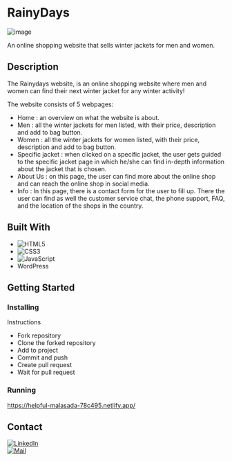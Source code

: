 # RainyDays

![image](https://stellar-semolina-abdeca.netlify.app/images/rainyDays.png)

An online shopping website that sells winter jackets for men and women.

## Description

The Rainydays website, is an online shopping website where men and women can find their next winter jacket for any winter activity!

The website consists of 5 webpages:
- Home : an overview on what the website is about.
- Men : all the winter jackets for men listed, with their price, description and add to bag button.
- Women : all the winter jackets for women listed, with their price, description and add to bag button.
- Specific jacket : when clicked on a specific jacket, the user gets guided to the specific jacket page in which he/she can find in-depth information about the jacket that is chosen.
- About Us : on this page, the user can find more about the online shop and can reach the online shop in social media.
- Info : In this page, there is a contact form for the user to fill up. There the user can find as well the customer service chat, the phone support, FAQ, and the location of the shops in the country.  


## Built With
- ![HTML5](https://img.shields.io/badge/-HTML5-000000?style=flat&logo=html5&logoColor=ffffff&labelColor=E34F26)
- ![CSS3](https://img.shields.io/badge/-CSS3-000000?style=flat&logo=css3&logoColor=ffffff&labelColor=1572B6) 
- ![JavaScript](https://img.shields.io/badge/-JavaScript-000000?style=flat&logo=javascript)
- WordPress

  
## Getting Started

### Installing
Instructions

- Fork repository
- Clone the forked repository
- Add to project
- Commit and push
- Create pull request
- Wait for pull request


### Running
https://helpful-malasada-78c495.netlify.app/

## Contact
[![LinkedIn](https://img.shields.io/badge/LinkedIn-krista--kaza-blue?logo=linkedin&logoColor=blue&labelColor=black)](https://www.linkedin.com/in/krista-kaza-870326235/)
<br>
[![Mail](https://img.shields.io/badge/Hotmail-kristakaz@hotmail.com-blue?logo=Gmail&logoColor=blue&labelColor=black)](mailto:kristakaz@hotmail.com)
